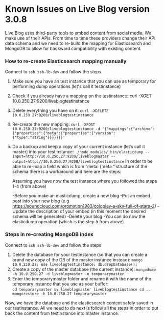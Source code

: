 # Known Issues on Live Blog version 3.0.8
Live Blog uses third-party tools to embed content from social media.
We make use of their APIs.
From time to time these providers change their API data schema and we need to re-build the mapping for Elasticsearch and MongoDB to allow for backward compatibility with existing content.

### How to re-create Elasticsearch mapping manually
Connect to `ssh ssh-lb-dev` and follow the steps

1.  Make sure you have an test instance that you can use as temporary for performing dump operations (let's call it testinstance)
2.  Check if you already have a mapping on the testinstance: curl -XGET 10.0.250.27:9200/liveblogtestinstance
3.  Delete everything you have on it: `curl -XDELETE 10.0.250.27:9200/liveblogtestinstance`
4.  Re-create the new mapping: `curl -XPOST 10.0.250.27:9200/liveblogtestinstance -d '{"mappings":{"archive":{"properties":{"meta":{"properties":{"version":{"type":"string"}}}}}}}'`
5.  Do a backup and keep a copy of your current instance (let’s call it master) into your testinstance:   `./node_modules/.bin/elasticdump --input=http://10.0.250.27:9200/liveblogmaster --output=http://10.0.250.27:9200/liveblogtestinstance`
In order to be able to re-map a field which is from “meta: {meta “ structure of the schema there is a workaround and here are the steps:

	Assuming you have now the test instance where you followed the steps 1-4 (from above)

    -Before you make an elasticdump, create a new blog
    -Put an embed post into your new blog (e.g https://soundcloud.com/promotion1983/coldplay-a-sky-full-of-stars-2)
    -Update the description of your embed (in this moment the desired schema will be generated)
    -Delete your blog
    -You can do now the elasticdump operation (which is the step 5 from above)


### Steps in re-creating MongoDB index
Connect to `ssh ssh-lb-dev` and follow the steps

1.  Delete the database for your testinstance (so that you can create a brand new copy of the DB of the master instance instead):  `mongo 10.0.250.27; use liveblogtestinstance; db.dropDatabase();`
2.  Create a copy of the master database (the current instance): `mongodump -h 10.0.250.27 -d liveblogmaster -o temporarymaster`
3.  Enter the temporarymaster folder and rename it with the name of the temporary instance that you use as your buffer:  
`cd temporarymaster
    mv liveblogmaster liveblogtestinstance
cd ..
mongorestore -h 10.0.250.27 temporarymaster
`

Now, we have the database and the elasticsearch content safely saved in our testinstance.
All we need to do next is follow all the steps in order to put back the content from testinstance into master instance.

